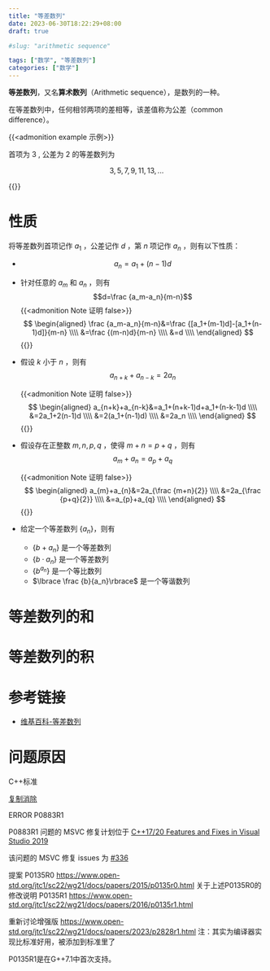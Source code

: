 ```yaml
---
title: "等差数列"
date: 2023-06-30T18:22:29+08:00
draft: true

#slug: "arithmetic sequence"

tags: ["数学", "等差数列"]
categories: ["数学"]
---
```


**等差数列**，又名**算术数列**（Arithmetic sequence），是数列的一种。

在等差数列中，任何相邻两项的差相等，该差值称为公差（common difference）。

{{<admonition example 示例>}}

首项为 $3$ , 公差为 $2$ 的等差数列为 

$$3,5,7,9,11,13,...$$

{{</admonition>}}

# 性质

将等差数列首项记作 $a_1$ ，公差记作 $d$ ，第 $n$ 项记作 $a_n$ ，则有以下性质：

- $$a_n=a_1+(n-1)d$$

- 针对任意的 $a_m$ 和 $a_n$ ，则有
  $$d=\frac {a_m-a_n}{m-n}$$
  {{<admonition Note 证明 false>}}
  $$
  \begin{aligned}
  \frac {a_m-a_n}{m-n}&=\frac {[a_1+(m-1)d]-[a_1+(n-1)d]}{m-n} \\\\
  &=\frac {(m-n)d}{m-n} \\\\
  &=d \\\\
  \end{aligned}
  $$
  {{</admonition>}}

- 假设 $k$ 小于 $n$ ，则有
  $$a_{n+k}+a_{n-k}=2a_n$$

  {{<admonition Note 证明 false>}}
  $$
  \begin{aligned}
  a_{n+k}+a_{n-k}&=a_1+(n+k-1)d+a_1+(n-k-1)d \\\\
  &=2a_1+2(n-1)d \\\\
  &=2(a_1+(n-1)d) \\\\
  &=2a_n \\\\
  \end{aligned}
  $$
  {{</admonition>}}

- 假设存在正整数 $m,n,p,q$ ，使得 $m+n=p+q$ ，则有
  $$a_{m}+a_{n}=a_{p}+a_{q}$$

  {{<admonition Note 证明 false>}}
  $$
  \begin{aligned}
  a_{m}+a_{n}&=2a_{\frac {m+n}{2}} \\\\
  &=2a_{\frac {p+q}{2}} \\\\
  &=a_{p}+a_{q} \\\\
  \end{aligned}
  $$
  {{</admonition>}}

- 给定一个等差数列 $\lbrace a_n \rbrace$，则有
  - $\lbrace b+a_n\rbrace$ 是一个等差数列
  - $\lbrace b\cdot a_n\rbrace$ 是一个等差数列
  - $\lbrace b^{a_n}\rbrace$ 是一个等比数列
  - $\lbrace \frac {b}{a_n}\rbrace$ 是一个等谐数列

# 等差数列的和

# 等差数列的积

# 参考链接

- [维基百科-等差数列](https://zh.wikipedia.org/wiki/%E7%AD%89%E5%B7%AE%E6%95%B0%E5%88%97)



# 问题原因

C++标准

[复制消除](https://zh.cppreference.com/w/cpp/language/copy_elision)

ERROR P0883R1


P0883R1 问题的 MSVC 修复计划位于 [C++17/20 Features and Fixes in Visual Studio 2019](https://devblogs.microsoft.com/cppblog/cpp17-20-features-and-fixes-in-vs-2019/)

该问题的 MSVC 修复 issues 为 [#336](https://github.com/microsoft/STL/issues/336)


提案
P0135R0 https://www.open-std.org/jtc1/sc22/wg21/docs/papers/2015/p0135r0.html
关于上述P0135R0的修改说明 P0135R1 https://www.open-std.org/jtc1/sc22/wg21/docs/papers/2016/p0135r1.html

重新讨论增强版 https://www.open-std.org/jtc1/sc22/wg21/docs/papers/2023/p2828r1.html
注：其实为编译器实现比标准好用，被添加到标准里了

P0135R1是在G++7.1中首次支持。